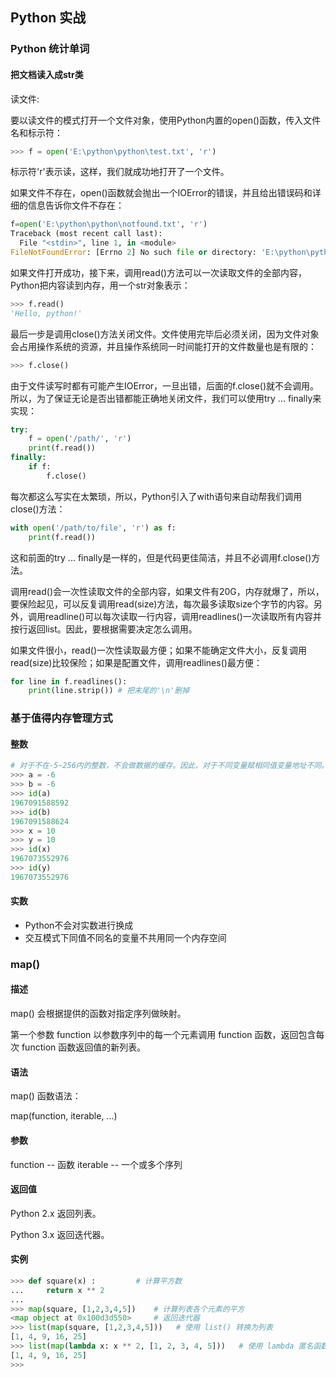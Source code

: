 ## Python 实战
### Python 统计单词
#### 把文档读入成str类
读文件:

要以读文件的模式打开一个文件对象，使用Python内置的open()函数，传入文件名和标示符：

```python
>>> f = open('E:\python\python\test.txt', 'r')
```

标示符'r'表示读，这样，我们就成功地打开了一个文件。

如果文件不存在，open()函数就会抛出一个IOError的错误，并且给出错误码和详细的信息告诉你文件不存在：

```python
f=open('E:\python\python\notfound.txt', 'r')
Traceback (most recent call last):
  File "<stdin>", line 1, in <module>
FileNotFoundError: [Errno 2] No such file or directory: 'E:\python\python\notfound.txt'
```

如果文件打开成功，接下来，调用read()方法可以一次读取文件的全部内容，Python把内容读到内存，用一个str对象表示：

```python
>>> f.read()
'Hello, python!'
```

最后一步是调用close()方法关闭文件。文件使用完毕后必须关闭，因为文件对象会占用操作系统的资源，并且操作系统同一时间能打开的文件数量也是有限的：

```python
>>> f.close()
```

由于文件读写时都有可能产生IOError，一旦出错，后面的f.close()就不会调用。所以，为了保证无论是否出错都能正确地关闭文件，我们可以使用try ... finally来实现：

```python
try:
    f = open('/path/', 'r')
    print(f.read())
finally:
    if f:
        f.close()
```

每次都这么写实在太繁琐，所以，Python引入了with语句来自动帮我们调用close()方法：

```python
with open('/path/to/file', 'r') as f:
    print(f.read())
```

这和前面的try ... finally是一样的，但是代码更佳简洁，并且不必调用f.close()方法。

 

调用read()会一次性读取文件的全部内容，如果文件有20G，内存就爆了，所以，要保险起见，可以反复调用read(size)方法，每次最多读取size个字节的内容。另外，调用readline()可以每次读取一行内容，调用readlines()一次读取所有内容并按行返回list。因此，要根据需要决定怎么调用。

如果文件很小，read()一次性读取最方便；如果不能确定文件大小，反复调用read(size)比较保险；如果是配置文件，调用readlines()最方便：
```python
for line in f.readlines():
    print(line.strip()) # 把末尾的'\n'删掉
```

### 基于值得内存管理方式
#### 整数
```python
# 对于不在-5~256内的整数，不会做数据的缓存。因此，对于不同变量赋相同值变量地址不同。反之相同。
>>> a = -6
>>> b = -6
>>> id(a)
1967091588592
>>> id(b)
1967091588624
>>> x = 10
>>> y = 10
>>> id(x)
1967073552976
>>> id(y)
1967073552976
```
#### 实数
- Python不会对实数进行换成
- 交互模式下同值不同名的变量不共用同一个内存空间

### map()
#### 描述
map() 会根据提供的函数对指定序列做映射。

第一个参数 function 以参数序列中的每一个元素调用 function 函数，返回包含每次 function 函数返回值的新列表。

#### 语法
map() 函数语法：

map(function, iterable, ...)

#### 参数
function -- 函数
iterable -- 一个或多个序列

#### 返回值
Python 2.x 返回列表。

Python 3.x 返回迭代器。

#### 实例
```python
>>> def square(x) :         # 计算平方数
...     return x ** 2
...
>>> map(square, [1,2,3,4,5])    # 计算列表各个元素的平方
<map object at 0x100d3d550>     # 返回迭代器
>>> list(map(square, [1,2,3,4,5]))   # 使用 list() 转换为列表
[1, 4, 9, 16, 25]
>>> list(map(lambda x: x ** 2, [1, 2, 3, 4, 5]))   # 使用 lambda 匿名函数
[1, 4, 9, 16, 25]
>>>
```